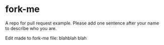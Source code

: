 # fork-me

A repo for pull request example. Please add one sentence after your name to describe who you are.

Edit made to fork-me file: blahblah blah